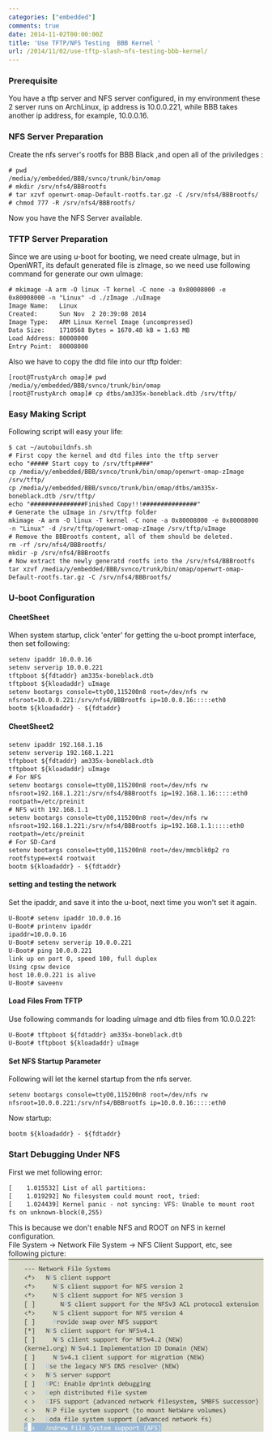 ```yaml
---
categories: ["embedded"]
comments: true
date: 2014-11-02T00:00:00Z
title: 'Use TFTP/NFS Testing  BBB Kernel '
url: /2014/11/02/use-tftp-slash-nfs-testing-bbb-kernel/
---
```


### Prerequisite
You have a tftp server and NFS server configured, in my environment these 2 server runs on ArchLinux, ip address is 10.0.0.221, while BBB takes another ip address, for example, 10.0.0.16.     
### NFS Server Preparation
Create the nfs server's rootfs for BBB Black ,and open all of the priviledges :    

```
# pwd
/media/y/embedded/BBB/svnco/trunk/bin/omap
# mkdir /srv/nfs4/BBBrootfs
# tar xzvf openwrt-omap-Default-rootfs.tar.gz -C /srv/nfs4/BBBrootfs/
# chmod 777 -R /srv/nfs4/BBBrootfs/

```
Now you have the NFS Server available.     
### TFTP Server Preparation
Since we are using u-boot for booting, we need create uImage, but in OpenWRT, its default generated file is zImage, so we need use following command for generate our own uImage:    

```
# mkimage -A arm -O linux -T kernel -C none -a 0x80008000 -e 0x80008000 -n "Linux" -d ./zImage ./uImage
Image Name:   Linux
Created:      Sun Nov  2 20:39:08 2014
Image Type:   ARM Linux Kernel Image (uncompressed)
Data Size:    1710568 Bytes = 1670.48 kB = 1.63 MB
Load Address: 80008000
Entry Point:  80008000

```
Also we have to copy the dtd file into our tftp folder:    

```
[root@TrustyArch omap]# pwd
/media/y/embedded/BBB/svnco/trunk/bin/omap
[root@TrustyArch omap]# cp dtbs/am335x-boneblack.dtb /srv/tftp/

```
### Easy Making Script
Following script will easy your life:     

```
$ cat ~/autobuildnfs.sh
# First copy the kernel and dtd files into the tftp server
echo "##### Start copy to /srv/tftp####"
cp /media/y/embedded/BBB/svnco/trunk/bin/omap/openwrt-omap-zImage /srv/tftp/
cp /media/y/embedded/BBB/svnco/trunk/bin/omap/dtbs/am335x-boneblack.dtb /srv/tftp/
echo "###############Finished Copy!!!###############"
# Generate the uImage in /srv/tftp folder
mkimage -A arm -O linux -T kernel -C none -a 0x80008000 -e 0x80008000 -n "Linux" -d /srv/tftp/openwrt-omap-zImage /srv/tftp/uImage
# Remove the BBBrootfs content, all of them should be deleted. 
rm -rf /srv/nfs4/BBBrootfs/
mkdir -p /srv/nfs4/BBBrootfs
# Now extract the newly generatd rootfs into the /srv/nfs4/BBBrootfs
tar xzvf /media/y/embedded/BBB/svnco/trunk/bin/omap/openwrt-omap-Default-rootfs.tar.gz -C /srv/nfs4/BBBrootfs/

```

### U-boot Configuration
#### CheetSheet
When system startup, click 'enter' for getting the u-boot prompt interface, then set following:    

```
setenv ipaddr 10.0.0.16
setenv serverip 10.0.0.221
tftpboot ${fdtaddr} am335x-boneblack.dtb
tftpboot ${kloadaddr} uImage
setenv bootargs console=ttyO0,115200n8 root=/dev/nfs rw nfsroot=10.0.0.221:/srv/nfs4/BBBrootfs ip=10.0.0.16:::::eth0
bootm ${kloadaddr} - ${fdtaddr}

```
#### CheetSheet2

```
setenv ipaddr 192.168.1.16
setenv serverip 192.168.1.221
tftpboot ${fdtaddr} am335x-boneblack.dtb
tftpboot ${kloadaddr} uImage
# For NFS
setenv bootargs console=ttyO0,115200n8 root=/dev/nfs rw nfsroot=192.168.1.221:/srv/nfs4/BBBrootfs ip=192.168.1.16:::::eth0 rootpath=/etc/preinit
# NFS with 192.168.1.1
setenv bootargs console=ttyO0,115200n8 root=/dev/nfs rw nfsroot=192.168.1.221:/srv/nfs4/BBBrootfs ip=192.168.1.1:::::eth0 rootpath=/etc/preinit
# For SD-Card
setenv bootargs console=ttyO0,115200n8 root=/dev/mmcblk0p2 ro rootfstype=ext4 rootwait
bootm ${kloadaddr} - ${fdtaddr}

```

#### setting and testing the network
Set the ipaddr, and save it into the u-boot, next time you won't set it again.   

```
U-Boot# setenv ipaddr 10.0.0.16
U-Boot# printenv ipaddr
ipaddr=10.0.0.16
U-Boot# setenv serverip 10.0.0.221
U-Boot# ping 10.0.0.221
link up on port 0, speed 100, full duplex
Using cpsw device
host 10.0.0.221 is alive
U-Boot# saveenv

```
#### Load Files From TFTP
Use following commands for loading uImage and dtb files from 10.0.0.221:    

```
U-Boot# tftpboot ${fdtaddr} am335x-boneblack.dtb
U-Boot# tftpboot ${kloadaddr} uImage

```
#### Set NFS Startup Parameter
Following will let the kernel startup from the nfs server.    

```
setenv bootargs console=ttyO0,115200n8 root=/dev/nfs rw nfsroot=10.0.0.221:/srv/nfs4/BBBrootfs ip=10.0.0.16:::::eth0

```
Now startup:   

```
bootm ${kloadaddr} - ${fdtaddr}

```

### Start Debugging Under NFS
First we met following error:   

```
[    1.015532] List of all partitions:
[    1.019292] No filesystem could mount root, tried: 
[    1.024439] Kernel panic - not syncing: VFS: Unable to mount root fs on unknown-block(0,255)

```
This is because we don't enable NFS and ROOT on NFS in kernel configuration.   
File System ->  Network File System -> NFS Client Support, etc, see following picture:    
![/images/nfskernelconfigure.jpg](/images/nfskernelconfigure.jpg)    

